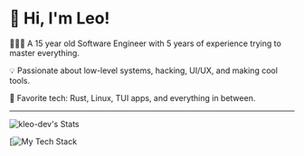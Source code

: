 # 👋 Hi, I'm Leo!

👨🏻‍💻 A 15 year old Software Engineer with 5 years of experience trying to master everything.

💡 Passionate about low-level systems, hacking, UI/UX, and making cool tools.

🔧 Favorite tech: Rust, Linux, TUI apps, and everything in between.

---

![kleo-dev's Stats](https://github-readme-stats.vercel.app/api?username=kleo-dev&theme=radical&show_icons=true&hide_border=true&count_private=true)

[![My Tech Stack](https://github-readme-tech-stack.vercel.app/api/cards?lineCount=4&bg=%230D1117&badge=%23161B22&border=%2321262D&titleColor=%2358A6FF&line1=rust%2Crust%2Cf5304c%3Bosui%2Cosui%2Cf5304c%3Bdioxus%2Cdioxus%2Cf5304c%3Btauri%2Ctauri%2Cf5304c%3B&line2=typescript%2Ctypescript%2Cf5304c%3Bjavascript%2Cjavascript%2Cf5304c%3Breact%2Creact%2Cf5304c%3Bnext.js%2Cnext.js%2Cf5304c%3Btailwind%2Ctailwind%2Cf5304c%3B&line3=java%2Cjava%2Cf5304c%3Bminecraft%2Cminecraft%2Cf5304c%3Bfabricmc%2Cfabric+mc%2Cf5304c%3B&line4=python%2Cpython%2Cf5304c%3B)

<!-- ![kleo-dev's Top Languages](https://github-readme-stats.vercel.app/api/top-langs/?username=kleo-dev&theme=dark&show_icons=true&hide_border=true&layout=compact) -->
